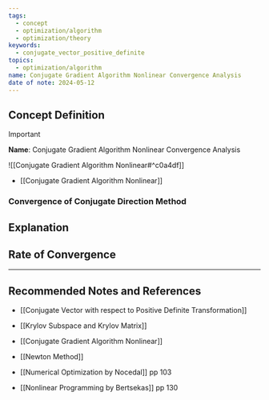 ```yaml
---
tags:
  - concept
  - optimization/algorithm
  - optimization/theory
keywords:
  - conjugate_vector_positive_definite
topics:
  - optimization/algorithm
name: Conjugate Gradient Algorithm Nonlinear Convergence Analysis
date of note: 2024-05-12
---
```


## Concept Definition

>[!important]
>**Name**: Conjugate Gradient Algorithm Nonlinear Convergence Analysis

![[Conjugate Gradient Algorithm Nonlinear#^c0a4df]]

- [[Conjugate Gradient Algorithm Nonlinear]]

### Convergence of Conjugate Direction Method


## Explanation



## Rate of Convergence







-----------
##  Recommended Notes and References

- [[Conjugate Vector with respect to Positive Definite Transformation]]
- [[Krylov Subspace and Krylov Matrix]]

- [[Conjugate Gradient Algorithm Nonlinear]]
- [[Newton Method]]

- [[Numerical Optimization by Nocedal]] pp 103
- [[Nonlinear Programming by Bertsekas]] pp 130